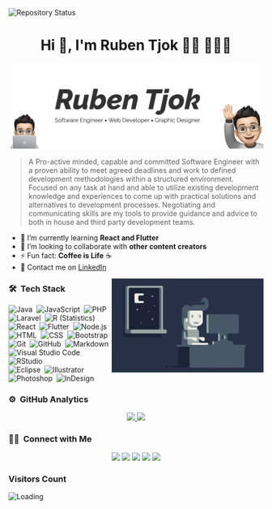 ![Repository Status](https://img.shields.io/badge/Author-Ruben%20Tjok-blue)

<h1 align="center">Hi 👋, I'm Ruben Tjok 👋🏼 👨🏻‍💻</h1>

<img src="https://github.com/ruben-tjok/ruben-tjok/blob/main/Ruben-Tjok.png?raw=true" alt="banner that says Ruben Tjok - software engineer, content creator.">

> A Pro-active minded, capable and committed Software Engineer with a 
proven ability to meet agreed deadlines and work to defined development methodologies within a structured environment. Focused on any task at hand and able to utilize
existing development knowledge and experiences to come up with practical solutions and alternatives to development processes. Negotiating and communicating skills are my tools to provide guidance and advice to both in house and third party development teams. 

- 🌱 I’m currently learning **React and Flutter**
- 👯 I’m looking to collaborate with **other content creators**
- ⚡ Fun fact: **Coffee is Life** ☕
- 💼 Contact me on <a href="https://www.linkedin.com/in/tjok417/">LinkedIn</a>

<img alt="Night Coding" src="https://raw.githubusercontent.com/AVS1508/AVS1508/master/assets/Night-Coding.gif" align="right"/>

### 🛠 &nbsp;Tech Stack

![Java](https://img.shields.io/badge/-Java-333333?style=flat&logo=Java&logoColor=FFA518)&nbsp;
![JavaScript](https://img.shields.io/badge/-JavaScript-333333?style=flat&logo=javascript)&nbsp;
![PHP](https://img.shields.io/badge/-PHP-333333?style=flat&logo=PHP)&nbsp;
![Laravel](https://img.shields.io/badge/-Laravel-333333?style=flat&logo=Laravel)&nbsp;
![R (Statistics)](https://img.shields.io/badge/-R-333333?style=flat&logo=R&logoColor=276DC3)\
![React](https://img.shields.io/badge/-React-333333?style=flat&logo=react)&nbsp;
![Flutter](https://img.shields.io/badge/-Flutter-333333?style=flat&logo=Flutter)&nbsp;
![Node.js](https://img.shields.io/badge/-Node.js-333333?style=flat&logo=node.js)&nbsp;
![HTML](https://img.shields.io/badge/-HTML-333333?style=flat&logo=HTML5)&nbsp;
![CSS](https://img.shields.io/badge/-CSS-333333?style=flat&logo=CSS3&logoColor=1572B6)&nbsp;
![Bootstrap](https://img.shields.io/badge/-Bootstrap-333333?style=flat&logo=bootstrap&logoColor=563D7C)\
![Git](https://img.shields.io/badge/-Git-333333?style=flat&logo=git)&nbsp;
![GitHub](https://img.shields.io/badge/-GitHub-333333?style=flat&logo=github)&nbsp;
![Markdown](https://img.shields.io/badge/-Markdown-333333?style=flat&logo=markdown)&nbsp;
![Visual Studio Code](https://img.shields.io/badge/-Visual%20Studio%20Code-333333?style=flat&logo=visual-studio-code&logoColor=007ACC)&nbsp;
![RStudio](https://img.shields.io/badge/-RStudio-333333?style=flat&logo=rstudio)\
![Eclipse](https://img.shields.io/badge/-Eclipse-333333?style=flat&logo=eclipse-ide&logoColor=2C2255)&nbsp;
![Illustrator](https://img.shields.io/badge/-Illustrator-333333?style=flat&logo=adobe-illustrator)&nbsp;
![Photoshop](https://img.shields.io/badge/-Photoshop-333333?style=flat&logo=adobe-photoshop)&nbsp;
![InDesign](https://img.shields.io/badge/-InDesign-333333?style=flat&logo=adobe-indesign)


### ⚙️ &nbsp;GitHub Analytics

<p align="center">
<a href="https://github.com/Ruben-Tjok">
  <img height="180em" src="https://github-readme-stats-eight-theta.vercel.app/api?username=Ruben-Tjok&show_icons=true&theme=react&include_all_commits=true&count_private=true"/>
  <img height="180em" src="https://github-readme-stats-eight-theta.vercel.app/api/top-langs/?username=Ruben-Tjok&layout=compact&langs_count=8&theme=react"/>
</a>
</p>

### 🤝🏻 &nbsp;Connect with Me

<p align="center">
<a href="https://www.visualboxsolutions.com"><img src="https://img.shields.io/badge/-visualboxsolutions.com-3423A6?style=flat-square&logo=Google-Chrome&logoColor=white"/></a>
<a href="https://linkedin.com/in/tjok417"><img src="https://img.shields.io/badge/-tjok417-0077B5?style=flat-square&logo=Linkedin&logoColor=white"/></a>
<a href="mailto:ruben_tjok@visualboxsolutions.com"><img src="https://img.shields.io/badge/-ruben_tjok@visualboxsolutions.com-D14836?style=flat-square&logo=Gmail&logoColor=white"/></a>
<a href="https://www.instagram.com/visualboxsolutions/"><img src="https://img.shields.io/badge/-@visualboxsolutions-E4405F?style=flat-square&logo=Instagram&logoColor=white"/></a>
<a href="https://www.facebook.com/ruben.janine.5/"><img src="https://img.shields.io/badge/-@ruben.janine.5-1877F2?style=flat-square&logo=Facebook&logoColor=white"/></a>
</p>

### Visitors Count
<img align="left" src = "https://profile-counter.glitch.me/TheAlphamerc/count.svg" alt ="Loading">
